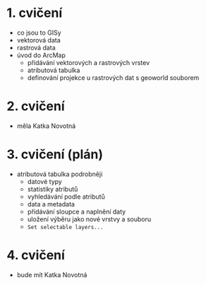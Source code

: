 # 1. cvičení
* co jsou to GISy
* vektorová data
* rastrová data
* úvod do ArcMap
  * přidávání vektorových a rastrových vrstev
  * atributová tabulka
  * definování projekce u rastrových dat s geoworld souborem

# 2. cvičení
* měla Katka Novotná

# 3. cvičení (plán)
* atributová tabulka podrobněji
  * datové typy
  * statistiky atributů
  * vyhledávání podle atributů
  * data a metadata
  * přidávání sloupce a naplnění daty
  * uložení výběru jako nové vrstvy a souboru
  * `Set selectable layers...`

# 4. cvičení
* bude mít Katka Novotná
